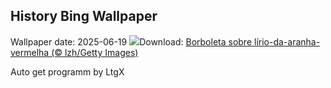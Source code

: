 ## History Bing Wallpaper
Wallpaper date: 2025-06-19
![](https://www.bing.com/th?id=OHR.AsianSwallowtail_PT-BR4054073154_UHD.jpg&w=1000)Download: [Borboleta sobre lírio-da-aranha-vermelha (© lzh/Getty Images)](https://www.bing.com/th?id=OHR.AsianSwallowtail_PT-BR4054073154_UHD.jpg)

Auto get programm by LtgX
